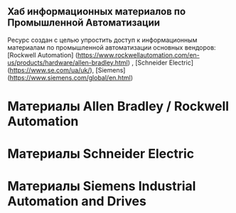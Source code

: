 ## Хаб информационных материалов по Промышленной Автоматизации

Ресурс создан с целью упростить доступ к информационным материалам по промышленной автоматизации основных вендоров: [Rockwell Automation] (https://www.rockwellautomation.com/en-us/products/hardware/allen-bradley.html) , [Schneider Electric] (https://www.se.com/ua/uk/), [Siemens] (https://www.siemens.com/global/en.html)

# Материалы Allen Bradley / Rockwell Automation

# Материалы Schneider Electric

# Материалы Siemens Industrial Automation and Drives

